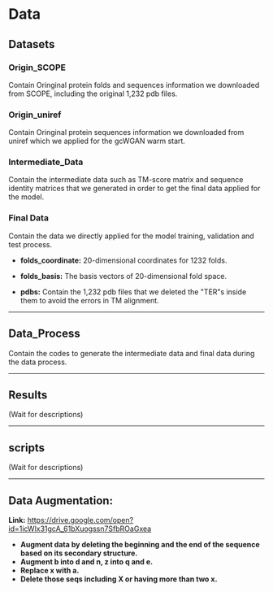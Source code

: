 # Data

## Datasets
### Origin_SCOPE
Contain Oringinal protein folds and sequences information we downloaded from SCOPE, including the original 1,232 pdb files.

### Origin_uniref
Contain Oringinal protein sequences information we downloaded from uniref which we applied for the gcWGAN warm start.

### Intermediate_Data
Contain the intermediate data such as TM-score matrix and sequence identity matrices that we generated in order to get the final data applied for the model.

### Final Data
Contain the data we directly applied for the model training, validation and test process.

* **folds_coordinate:** 20-dimensional coordinates for 1232 folds.

* **folds_basis:** The basis vectors of 20-dimensional fold space.

* **pdbs:** Contain the 1,232 pdb files that we deleted the "TER"s inside them to avoid the errors in TM alignment.

***

## Data_Process

Contain the codes to generate the intermediate data and final data during the data process.

***

## Results

(Wait for descriptions)

***

## scripts

(Wait for descriptions)

***

## Data Augmentation:

**Link:** https://drive.google.com/open?id=1icWlx31gcA_61bXuogssn7SfbROaGxea

* **Augment data by deleting the beginning and the end of the sequence based on its secondary structure.**
* **Augment b into d and n, z into q and e.**
* **Replace x with a.**
* **Delete those seqs including X or having more than two x.**

